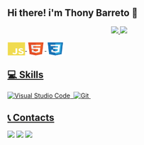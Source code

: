 ## Hi there! i'm Thony Barreto 👋
<div align="center">
<a href="https://github.com/barretu">
<img height="180em" src="https://github-readme-stats.vercel.app/api?username=barretu&show_icons=true&theme=tokyonight&include_allcommits+true&count_private=true"/>
<img height="180em" src="https://github-readme-stats.vercel.app/api/top-langs/?username=barretu&layout=compact&langs_count=16&theme=tokyonight"/>
  
</div>

<div style="display: inline_block"><br>
  <img align="center" alt="Rafa-Js" height="30" width="40" src="https://raw.githubusercontent.com/devicons/devicon/master/icons/javascript/javascript-plain.svg">
  <img align="center" alt="Rafa-HTML" height="30" width="40" src="https://raw.githubusercontent.com/devicons/devicon/master/icons/html5/html5-original.svg">
  <img align="center" alt="Rafa-CSS" height="30" width="40" src="https://raw.githubusercontent.com/devicons/devicon/master/icons/css3/css3-original.svg">
</div>

## 💻 Skills
<div>
 
 ![Visual Studio Code](https://img.shields.io/badge/Visual_Studio_Code-0078D4?style=for-the-badge&logo=visual%20studio%20code&logoColor=white)&nbsp;
 ![Git](https://img.shields.io/badge/GIT-E44C30?style=for-the-badge&logo=git&logoColor=white)&nbsp;


  
</div>


## 📞 Contacts
<div>
  <a href = "mailto:thonygabarreto@gmail.com"><img src="https://img.shields.io/badge/-Gmail-%23333?style=for-the-badge&logo=gmail&logoColor=red" target="_blank"></a>
  <a href="https://www.linkedin.com/in/thony-barreto-a56970309/" target="_blank"><img src="https://img.shields.io/badge/-LinkedIn-%230077B5?style=for-the-badge&logo=linkedin&logoColor=white" target="_blank"></a> 
  <a href="https://instagram.com/thonygbarreto" target="_blank"><img src="https://img.shields.io/badge/-Instagram-%23E4405F?style=for-the-badge&logo=instagram&logoColor=white" target="_blank"></a>
</div>


  
